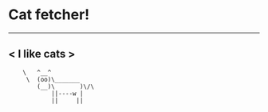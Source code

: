 # Cat fetcher!
 _____________
< I like cats >
 -------------
        \   ^__^
         \  (oo)\_______
            (__)\       )\/\
                ||----w |
                ||     ||


